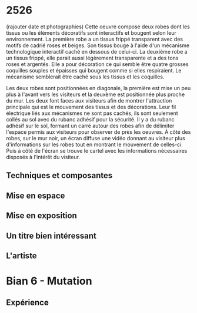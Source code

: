 # 2526

(rajouter date et photographies) Cette oeuvre compose deux robes dont les tissus ou les éléments décoratifs sont interactifs et bougent selon leur environnement.
La première robe a un tissus frippé transparent avec des motifs de cadrié roses et beiges. Son tissus bouge à l'aide d'un mécanisme technologique interactif caché en dessous de celui-ci.
La deuxième robe a un tissus frippé, elle parait aussi légèrement transparente et a des tons roses et argentés. Elle a pour décoration ce qui semble être quatre grosses coquilles souples et épaisses qui bougent comme si elles respiraient. Le mécanisme semblerait être caché sous les tissus et les coquilles.

Les deux robes sont positionnées en diagonale, la première est mise un peu plus à l'avant vers les visiteurs et la deuxème est positionnée plus proche du mur. Les deux font faces aux visiteurs afin de montrer l'attraction principale qui est le mouvement des tissus et des décorations.
Leur fil électrique liés aux mécanismes ne sont pas cachés, ils sont seulement collés au sol avec du rubanc adhésif pour la sécurité. Il y a du rubanc adhésif sur le sol, formant un carré autour des robes afin de délimiter l'espace permis aux visiteurs pour observer de près les oeuvres.
À côté des robes, sur le mur noir, un écran diffuse une vidéo donnant au visiteur plus d'informations sur les robes tout en montrant le mouvement de celles-ci. Puis à côté de l'écran se trouve le cartel avec les informations nécessaires disposés à l'intérêt du visiteur.

## Techniques et composantes

## Mise en espace


## Mise en exposition

## Un titre bien intéressant

## L'artiste

# Bian 6 - Mutation

## Expérience






